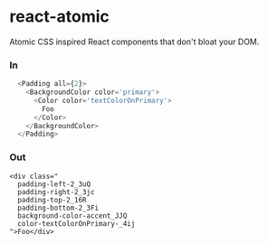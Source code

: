 # react-atomic
Atomic CSS inspired React components that don't bloat your DOM.

### In
```js
  <Padding all={2}>
    <BackgroundColor color='primary'>
      <Color color='textColorOnPrimary'>
        Foo
      </Color>
    </BackgroundColor>
  </Padding>
```

### Out
```
<div class="
  padding-left-2_3uQ 
  padding-right-2_3jc 
  padding-top-2_16R 
  padding-bottom-2_3Fi 
  background-color-accent_JJQ 
  color-textColorOnPrimary-_4ij
">Foo</div>
```




